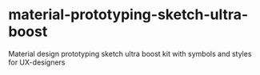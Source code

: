 # material-prototyping-sketch-ultra-boost
Material design prototyping sketch ultra boost kit with symbols and styles for UX-designers
